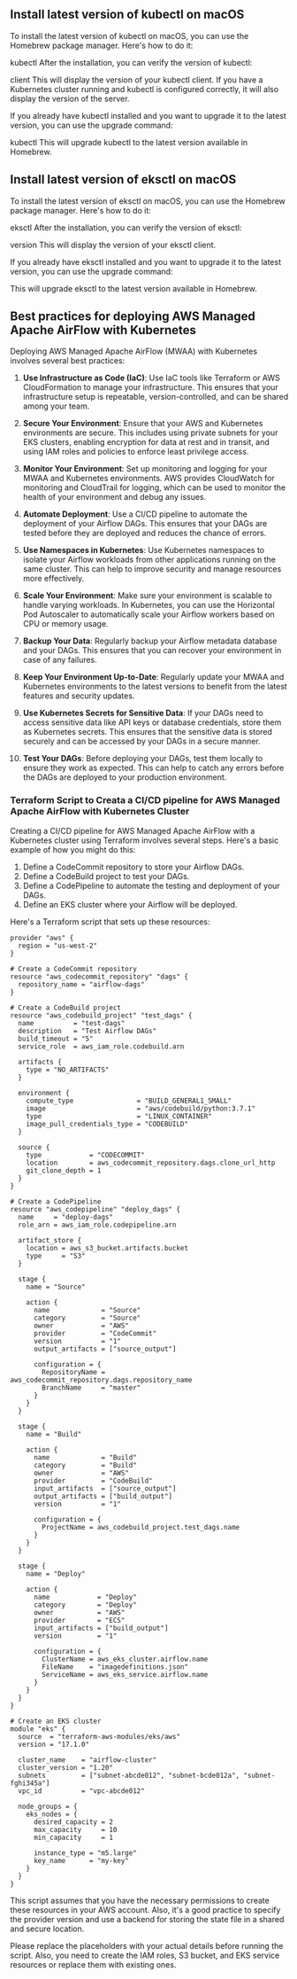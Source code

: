 ## Install latest version of kubectl on macOS


To install the latest version of kubectl on macOS, you can use the Homebrew package manager. Here's how to do it:

kubectl
After the installation, you can verify the version of kubectl:

client
This will display the version of your kubectl client. If you have a Kubernetes cluster running and kubectl is configured correctly, it will also display the version of the server.

If you already have kubectl installed and you want to upgrade it to the latest version, you can use the upgrade command:

kubectl
This will upgrade kubectl to the latest version available in Homebrew.


## Install latest version of eksctl on macOS


To install the latest version of eksctl on macOS, you can use the Homebrew package manager. Here's how to do it:

eksctl
After the installation, you can verify the version of eksctl:

version
This will display the version of your eksctl client.

If you already have eksctl installed and you want to upgrade it to the latest version, you can use the upgrade command:

This will upgrade eksctl to the latest version available in Homebrew.



## Best practices for deploying AWS Managed Apache AirFlow with Kubernetes

Deploying AWS Managed Apache AirFlow (MWAA) with Kubernetes involves several best practices:

1. **Use Infrastructure as Code (IaC)**: Use IaC tools like Terraform or AWS CloudFormation to manage your infrastructure. This ensures that your infrastructure setup is repeatable, version-controlled, and can be shared among your team.

2. **Secure Your Environment**: Ensure that your AWS and Kubernetes environments are secure. This includes using private subnets for your EKS clusters, enabling encryption for data at rest and in transit, and using IAM roles and policies to enforce least privilege access.

3. **Monitor Your Environment**: Set up monitoring and logging for your MWAA and Kubernetes environments. AWS provides CloudWatch for monitoring and CloudTrail for logging, which can be used to monitor the health of your environment and debug any issues.

4. **Automate Deployment**: Use a CI/CD pipeline to automate the deployment of your Airflow DAGs. This ensures that your DAGs are tested before they are deployed and reduces the chance of errors.

5. **Use Namespaces in Kubernetes**: Use Kubernetes namespaces to isolate your Airflow workloads from other applications running on the same cluster. This can help to improve security and manage resources more effectively.

6. **Scale Your Environment**: Make sure your environment is scalable to handle varying workloads. In Kubernetes, you can use the Horizontal Pod Autoscaler to automatically scale your Airflow workers based on CPU or memory usage.

7. **Backup Your Data**: Regularly backup your Airflow metadata database and your DAGs. This ensures that you can recover your environment in case of any failures.

8. **Keep Your Environment Up-to-Date**: Regularly update your MWAA and Kubernetes environments to the latest versions to benefit from the latest features and security updates.

9. **Use Kubernetes Secrets for Sensitive Data**: If your DAGs need to access sensitive data like API keys or database credentials, store them as Kubernetes secrets. This ensures that the sensitive data is stored securely and can be accessed by your DAGs in a secure manner.

10. **Test Your DAGs**: Before deploying your DAGs, test them locally to ensure they work as expected. This can help to catch any errors before the DAGs are deployed to your production environment.


### Terraform Script to Creata a CI/CD pipeline for AWS Managed Apache AirFlow with Kubernetes Cluster

Creating a CI/CD pipeline for AWS Managed Apache AirFlow with a Kubernetes cluster using Terraform involves several steps. Here's a basic example of how you might do this:

1. Define a CodeCommit repository to store your Airflow DAGs.
2. Define a CodeBuild project to test your DAGs.
3. Define a CodePipeline to automate the testing and deployment of your DAGs.
4. Define an EKS cluster where your Airflow will be deployed.

Here's a Terraform script that sets up these resources:

```hcl
provider "aws" {
  region = "us-west-2"
}

# Create a CodeCommit repository
resource "aws_codecommit_repository" "dags" {
  repository_name = "airflow-dags"
}

# Create a CodeBuild project
resource "aws_codebuild_project" "test_dags" {
  name          = "test-dags"
  description   = "Test Airflow DAGs"
  build_timeout = "5"
  service_role  = aws_iam_role.codebuild.arn

  artifacts {
    type = "NO_ARTIFACTS"
  }

  environment {
    compute_type                = "BUILD_GENERAL1_SMALL"
    image                       = "aws/codebuild/python:3.7.1"
    type                        = "LINUX_CONTAINER"
    image_pull_credentials_type = "CODEBUILD"
  }

  source {
    type            = "CODECOMMIT"
    location        = aws_codecommit_repository.dags.clone_url_http
    git_clone_depth = 1
  }
}

# Create a CodePipeline
resource "aws_codepipeline" "deploy_dags" {
  name     = "deploy-dags"
  role_arn = aws_iam_role.codepipeline.arn

  artifact_store {
    location = aws_s3_bucket.artifacts.bucket
    type     = "S3"
  }

  stage {
    name = "Source"

    action {
      name             = "Source"
      category         = "Source"
      owner            = "AWS"
      provider         = "CodeCommit"
      version          = "1"
      output_artifacts = ["source_output"]

      configuration = {
        RepositoryName = aws_codecommit_repository.dags.repository_name
        BranchName     = "master"
      }
    }
  }

  stage {
    name = "Build"

    action {
      name             = "Build"
      category         = "Build"
      owner            = "AWS"
      provider         = "CodeBuild"
      input_artifacts  = ["source_output"]
      output_artifacts = ["build_output"]
      version          = "1"

      configuration = {
        ProjectName = aws_codebuild_project.test_dags.name
      }
    }
  }

  stage {
    name = "Deploy"

    action {
      name            = "Deploy"
      category        = "Deploy"
      owner           = "AWS"
      provider        = "ECS"
      input_artifacts = ["build_output"]
      version         = "1"

      configuration = {
        ClusterName = aws_eks_cluster.airflow.name
        FileName    = "imagedefinitions.json"
        ServiceName = aws_eks_service.airflow.name
      }
    }
  }
}

# Create an EKS cluster
module "eks" {
  source  = "terraform-aws-modules/eks/aws"
  version = "17.1.0"

  cluster_name    = "airflow-cluster"
  cluster_version = "1.20"
  subnets         = ["subnet-abcde012", "subnet-bcde012a", "subnet-fghi345a"]
  vpc_id          = "vpc-abcde012"

  node_groups = {
    eks_nodes = {
      desired_capacity = 2
      max_capacity     = 10
      min_capacity     = 1

      instance_type = "m5.large"
      key_name      = "my-key"
    }
  }
}
```

This script assumes that you have the necessary permissions to create these resources in your AWS account. Also, it's a good practice to specify the provider version and use a backend for storing the state file in a shared and secure location.

Please replace the placeholders with your actual details before running the script. Also, you need to create the IAM roles, S3 bucket, and EKS service resources or replace them with existing ones.
